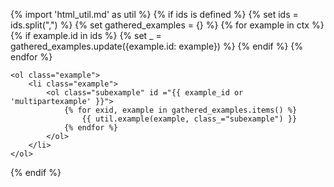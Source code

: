 {% import 'html_util.md' as util %}
{% if ids is defined %}
    {% set ids = ids.split(",") %}
    {% set gathered_examples = {} %}
    {% for example in ctx %}
        {% if example.id in ids %}
            {% set _ = gathered_examples.update({example.id: example}) %}
        {% endif %}
    {% endfor %}
```{=html}
<ol class="example">
    <li class="example">
        <ol class="subexample" id ="{{ example_id or 'multipartexample' }}">
            {% for exid, example in gathered_examples.items() %}
                {{ util.example(example, class_="subexample") }}
            {% endfor %}
        </ol>
    </li>
</ol>
```
{% endif %}
